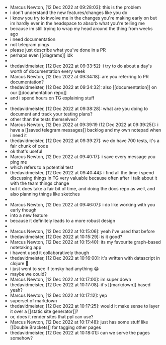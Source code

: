 - Marcus Newton, [12 Dec 2022 at 09:28:03]:
  this is the problem
- i don't understand the new features/changes like you do
- i know you try to involve me in the changes you're making early on but im hardly ever in the headspace to absorb what you're telling me
- because im still trying to wrap my head around the thing from weeks ago
- i need documentation
- not telegram pings
- please just describe what you've done in a PR
- perhaps even [[diagrams]] idk
-
- thedavidmeister, [12 Dec 2022 at 09:33:52]:
  i try to do about a day's worth of documentation every week
- Marcus Newton, [12 Dec 2022 at 09:34:18]:
  are you referring to PR documentation?
- thedavidmeister, [12 Dec 2022 at 09:34:32]:
  also [[documentation]] on our [[documentation repo]]
- and i spend hours on TG explaining stuff
-
- thedavidmeister, [12 Dec 2022 at 09:38:28]:
  what are you doing to document and track your testing plans?
- other than the tests themselves?
- Marcus Newton, [12 Dec 2022 at 09:39:19 (12 Dec 2022 at 09:39:25)]:
  i have a [[saved telegram messages]] backlog and my own notepad when i need it
- thedavidmeister, [12 Dec 2022 at 09:39:27]:
  we do have 700 tests, it's a fair chunk of code
- ok that's useful
- Marcus Newton, [12 Dec 2022 at 09:40:17]:
  i save every message you ping me
- which refers to a potential test
- thedavidmeister, [12 Dec 2022 at 09:40:44]:
  i find all the time i spend discussing things in TG very valuable because often after i talk about it with the team things change
- but it does take a fair bit of time, and doing the docs repo as well, and also planning things like sketches
-
- Marcus Newton, [12 Dec 2022 at 09:46:07]:
  i do like working with you early though
- into a new feature
- because it definitely leads to a more robust design
-
- Marcus Newton, [12 Dec 2022 at 10:15:06]:
  yeah i've used that before
- thedavidmeister, [12 Dec 2022 at 10:15:29]:
  is it good?
- Marcus Newton, [12 Dec 2022 at 10:15:40]:
  its my favourite graph-based notetaking app
- i havent used it collaboratively though
- thedavidmeister, [12 Dec 2022 at 10:16:00]:
  it's written with datascript in clojure 🙂
- i just went to see if tonsky had anything 😂
- maybe we could?
- Marcus Newton, [12 Dec 2022 at 10:17:00]:
  im super down
- thedavidmeister, [12 Dec 2022 at 10:17:08]:
  it's [[markdown]] based yeah?
- Marcus Newton, [12 Dec 2022 at 10:17:12]:
  yep
- superset of markdown
- thedavidmeister, [12 Dec 2022 at 10:17:25]:
  would it make sense to layer it over a [[static site generator]]?
- or, does it render sites that ppl can use?
- Marcus Newton, [12 Dec 2022 at 10:17:48]:
  just has some stuff like [[Double Brackets]] for tagging other pages
- thedavidmeister, [12 Dec 2022 at 10:18:01]:
  can we serve the pages somehow?